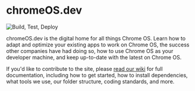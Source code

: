 # chromeOS.dev

![Build, Test, Deploy](https://github.com/chromeos/chromeos.dev/workflows/Build,%20Test,%20Deploy/badge.svg)

chromeOS.dev is the digital home for all things Chrome OS. Learn how to adapt and optimize your existing apps to work on Chrome OS, the success other companies have had doing so, how to use Chrome OS as your developer machine, and keep up-to-date with the latest on Chrome OS.

If you'd like to contribute to the site, please [read our wiki](https://github.com/chromeos/chromeos.dev/wiki) for full documentation, including how to get started, how to install dependencies, what tools we use, our folder structure, coding standards, and more.
